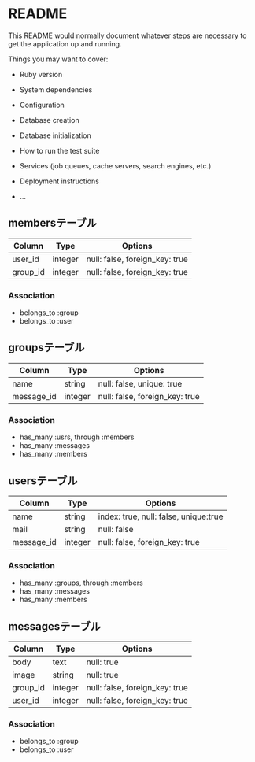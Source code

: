 # README

This README would normally document whatever steps are necessary to get the
application up and running.

Things you may want to cover:

* Ruby version

* System dependencies

* Configuration

* Database creation

* Database initialization

* How to run the test suite

* Services (job queues, cache servers, search engines, etc.)

* Deployment instructions

* ...

## membersテーブル

|Column|Type|Options|
|------|----|-------|
|user_id|integer|null: false, foreign_key: true|
|group_id|integer|null: false, foreign_key: true|

### Association
- belongs_to :group
- belongs_to :user



## groupsテーブル

|Column|Type|Options|
|------|----|-------|
|name|string|null: false, unique: true|
|message_id|integer|null: false, foreign_key: true|


### Association
- has_many :usrs, through :members
- has_many :messages
- has_many :members



## usersテーブル

|Column|Type|Options|
|------|----|-------|
|name|string|index: true, null: false, unique:true|
|mail|string|null: false|
|message_id|integer|null: false, foreign_key: true|


### Association
- has_many :groups, through :members
- has_many :messages
- has_many :members



## messagesテーブル

|Column|Type|Options|
|------|----|-------|
|body|text|null: true|
|image|string|null: true|
|group_id|integer|null: false, foreign_key: true|
|user_id|integer|null: false, foreign_key: true|


### Association
- belongs_to :group
- belongs_to :user